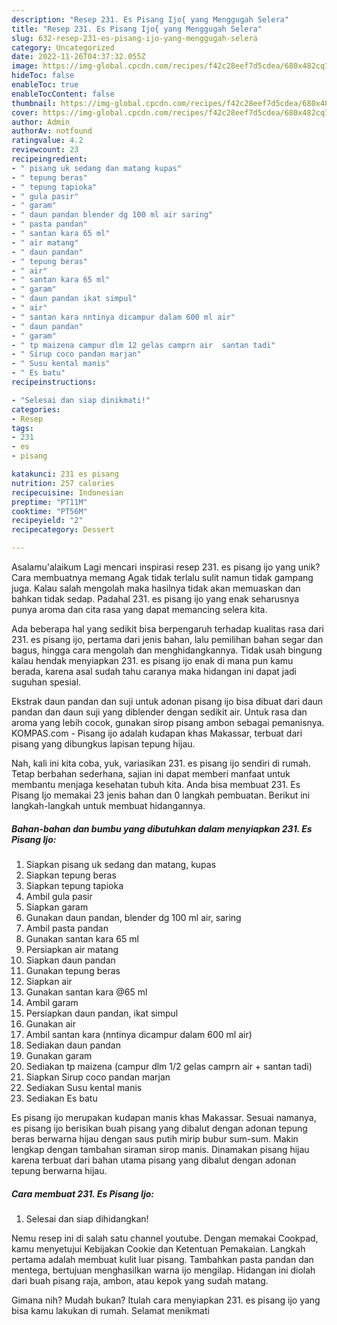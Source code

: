 ```yaml
---
description: "Resep 231. Es Pisang Ijo{ yang Menggugah Selera"
title: "Resep 231. Es Pisang Ijo{ yang Menggugah Selera"
slug: 632-resep-231-es-pisang-ijo-yang-menggugah-selera
category: Uncategorized
date: 2022-11-26T04:37:32.055Z
image: https://img-global.cpcdn.com/recipes/f42c28eef7d5cdea/680x482cq70/231-es-pisang-ijo-foto-resep-utama.jpg
hideToc: false
enableToc: true
enableTocContent: false
thumbnail: https://img-global.cpcdn.com/recipes/f42c28eef7d5cdea/680x482cq70/231-es-pisang-ijo-foto-resep-utama.jpg
cover: https://img-global.cpcdn.com/recipes/f42c28eef7d5cdea/680x482cq70/231-es-pisang-ijo-foto-resep-utama.jpg
author: Admin
authorAv: notfound
ratingvalue: 4.2
reviewcount: 23
recipeingredient:
- " pisang uk sedang dan matang kupas"
- " tepung beras"
- " tepung tapioka"
- " gula pasir"
- " garam"
- " daun pandan blender dg 100 ml air saring"
- " pasta pandan"
- " santan kara 65 ml"
- " air matang"
- " daun pandan"
- " tepung beras"
- " air"
- " santan kara 65 ml"
- " garam"
- " daun pandan ikat simpul"
- " air"
- " santan kara nntinya dicampur dalam 600 ml air"
- " daun pandan"
- " garam"
- " tp maizena campur dlm 12 gelas camprn air  santan tadi"
- " Sirup coco pandan marjan"
- " Susu kental manis"
- " Es batu"
recipeinstructions:

- "Selesai dan siap dinikmati!"
categories:
- Resep
tags:
- 231
- es
- pisang

katakunci: 231 es pisang 
nutrition: 257 calories
recipecuisine: Indonesian
preptime: "PT11M"
cooktime: "PT56M"
recipeyield: "2"
recipecategory: Dessert

---
```



Asalamu'alaikum Lagi mencari inspirasi resep 231. es pisang ijo yang unik? Cara membuatnya memang Agak tidak terlalu sulit namun tidak gampang juga. Kalau salah mengolah maka hasilnya tidak akan memuaskan dan bahkan tidak sedap. Padahal 231. es pisang ijo yang enak seharusnya punya aroma dan cita rasa yang dapat memancing selera kita.


Ada beberapa hal yang sedikit bisa berpengaruh terhadap kualitas rasa dari 231. es pisang ijo, pertama dari jenis bahan, lalu pemilihan bahan segar dan bagus, hingga cara mengolah dan menghidangkannya. Tidak usah bingung kalau hendak menyiapkan 231. es pisang ijo enak di mana pun kamu berada, karena asal sudah tahu caranya maka hidangan ini dapat jadi suguhan spesial.

Ekstrak daun pandan dan suji untuk adonan pisang ijo bisa dibuat dari daun pandan dan daun suji yang diblender dengan sedikit air. Untuk rasa dan aroma yang lebih cocok, gunakan sirop pisang ambon sebagai pemanisnya. KOMPAS.com - Pisang ijo adalah kudapan khas Makassar, terbuat dari pisang yang dibungkus lapisan tepung hijau.


Nah, kali ini kita coba, yuk, variasikan 231. es pisang ijo sendiri di rumah. Tetap berbahan sederhana, sajian ini dapat memberi manfaat untuk membantu menjaga kesehatan tubuh kita. Anda bisa membuat 231. Es Pisang Ijo memakai 23 jenis bahan dan 0 langkah pembuatan. Berikut ini langkah-langkah untuk membuat hidangannya.

<!--inarticleads1-->

##### Bahan-bahan dan bumbu yang dibutuhkan dalam menyiapkan 231. Es Pisang Ijo:

1. Siapkan  pisang uk sedang dan matang, kupas
1. Siapkan  tepung beras
1. Siapkan  tepung tapioka
1. Ambil  gula pasir
1. Siapkan  garam
1. Gunakan  daun pandan, blender dg 100 ml air, saring
1. Ambil  pasta pandan
1. Gunakan  santan kara 65 ml
1. Persiapkan  air matang
1. Siapkan  daun pandan
1. Gunakan  tepung beras
1. Siapkan  air
1. Gunakan  santan kara @65 ml
1. Ambil  garam
1. Persiapkan  daun pandan, ikat simpul
1. Gunakan  air
1. Ambil  santan kara (nntinya dicampur dalam 600 ml air)
1. Sediakan  daun pandan
1. Gunakan  garam
1. Sediakan  tp maizena (campur dlm 1/2 gelas camprn air + santan tadi)
1. Siapkan  Sirup coco pandan marjan
1. Sediakan  Susu kental manis
1. Sediakan  Es batu


Es pisang ijo merupakan kudapan manis khas Makassar. Sesuai namanya, es pisang ijo berisikan buah pisang yang dibalut dengan adonan tepung beras berwarna hijau dengan saus putih mirip bubur sum-sum. Makin lengkap dengan tambahan siraman sirop manis. Dinamakan pisang hijau karena terbuat dari bahan utama pisang yang dibalut dengan adonan tepung berwarna hijau. 

<!--inarticleads2-->

##### Cara membuat 231. Es Pisang Ijo:


1. Selesai dan siap dihidangkan!

Nemu resep ini di salah satu channel youtube. Dengan memakai Cookpad, kamu menyetujui Kebijakan Cookie dan Ketentuan Pemakaian. Langkah pertama adalah membuat kulit luar pisang. Tambahkan pasta pandan dan mentega, bertujuan menghasilkan warna ijo mengilap. Hidangan ini diolah dari buah pisang raja, ambon, atau kepok yang sudah matang. 

Gimana nih? Mudah bukan? Itulah cara menyiapkan 231. es pisang ijo yang bisa kamu lakukan di rumah. Selamat menikmati
